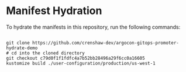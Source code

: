 
# Manifest Hydration

To hydrate the manifests in this repository, run the following commands:

```shell

git clone https://github.com/crenshaw-dev/argocon-gitops-promoter-hydrate-demo
# cd into the cloned directory
git checkout c79d0f1f1fdfc4a7b52bb28496a29f6cc0a16605
kustomize build ./user-configuration/production/us-west-1
```